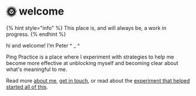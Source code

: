 # 🌞 welcome

{% hint style="info" %}
This place is, and will always be, a work in progress.
{% endhint %}

hi and welcome! I’m Peter ^ \_ ^&#x20;

Ping Practice is a place where I experiment with strategies to help me become more effective at unblocking myself and becoming clear about what's meaningful to me.

Read more [about me](about.md), [get in touch](mailto:peter@pelberg.com), or read about the [experiment that helped started all of this](experiments/dailynotes.md).
